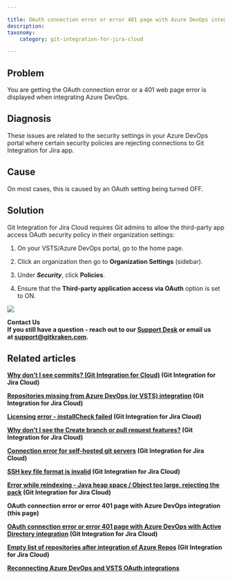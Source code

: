 ```yaml
---

title: OAuth connection error or error 401 page with Azure DevOps integration
description:
taxonomy:
    category: git-integration-for-jira-cloud

---
```

## Problem

You are getting the OAuth connection error or a 401 web page error is displayed when integrating Azure DevOps.

## Diagnosis

These issues are related to the security settings in your Azure DevOps portal where certain security policies are rejecting connections to Git Integration for Jira app.

## Cause

On most cases, this is caused by an OAuth setting being turned OFF.

## Solution

Git Integration for Jira Cloud requires Git admins to allow the third-party app access OAuth security policy in their organization settings:

1.  On your VSTS/Azure DevOps portal, go to the home page.

2.  Click an organization then go to **Organization Settings** (sidebar).

3.  Under _**Security**_, click **Policies**.

4.  Ensure that the **Third-party application access via OAuth** option is set to ON.


![](/wp-content/uploads/gij-vsts-azure-devops-org-cfg-policy-oauth.png)


<div class="bbb-callout bbb--info">
    <div class="irow">
    <div class="ilogobox">
        <span class="logoimg"></span>
    </div>
    <div class="imsgbox">
        <b>Contact Us</a><br>
        If you still have a question - reach out to our <a href='https://help.gitkraken.com/git-integration-for-jira-cloud/gij-cloud-contact-support/' target='_blank'>Support Desk</a> or email us at <a href='mailto:support@gitkraken.com'>support@gitkraken.com</a>.
    </div>
    </div>
</div>

## Related articles

[Why don't I see commits? (Git Integration for Cloud)](/git-integration-for-jira-cloud/why-dont-i-see-commits-git-integration-for-cloud-gij-cloud) (Git Integration for Jira Cloud)

[Repositories missing from Azure DevOps (or VSTS) integration](/git-integration-for-jira-cloud/repositories-missing-from-azure-devops-or-vsts-integration-gij-cloud) (Git Integration for Jira Cloud)

[Licensing error - installCheck failed](/git-integration-for-jira-cloud/licensing-error-installcheck-failed-gij-cloud) (Git Integration for Jira Cloud)

[Why don't I see the Create branch or pull request features?](/git-integration-for-jira-cloud/why-dont-i-see-the-create-branch-or-pull-request-features-gij-cloud) (Git Integration for Jira Cloud)

[Connection error for self-hosted git servers](/git-integration-for-jira-cloud/connection-error-for-self-hosted-git-servers-gij-cloud) (Git Integration for Jira Cloud)

[SSH key file format is invalid](/git-integration-for-jira-cloud/ssh-key-file-format-is-invalid-gij-cloud) (Git Integration for Jira Cloud)

[Error while reindexing - Java heap space / Object too large, rejecting the pack](/git-integration-for-jira-cloud/error-while-reindexing-java-heap-space-object-too-large-rejecting-the-pack-gij-cloud) (Git Integration for Jira Cloud)

**OAuth connection error or error 401 page with Azure DevOps integration** (this page)

[OAuth connection error or error 401 page with Azure DevOps with Active Directory integration](/git-integration-for-jira-cloud/oauth-connection-error-or-error-401-page-with-azure-devops-with-active-directory-integration-gij-cloud) (Git Integration for Jira Cloud)

[Empty list of repositories after integration of Azure Repos](/git-integration-for-jira-cloud/empty-list-of-repositories-after-integration-of-azure-repos-gij-cloud) (Git Integration for Jira Cloud)

[Reconnecting Azure DevOps and VSTS OAuth integrations](/git-integration-for-jira-cloud/reconnecting-azure-devops-and-vsts-oauth-integrations-gij-cloud)

